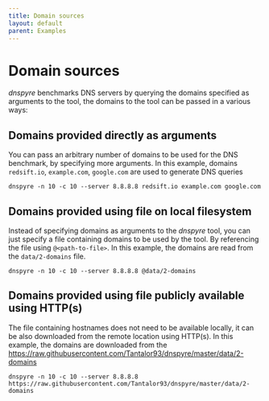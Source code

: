 ```yaml
---
title: Domain sources
layout: default
parent: Examples
---
```


# Domain sources
*dnspyre* benchmarks DNS servers by querying the domains specified as arguments to the tool, the domains to the tool can be passed in a various ways:


## Domains provided directly as arguments
You can pass an arbitrary number of domains to be used for the DNS benchmark, by specifying more arguments. In this example, domains
`redsift.io`, `example.com`, `google.com` are used to generate DNS queries

```
dnspyre -n 10 -c 10 --server 8.8.8.8 redsift.io example.com google.com
```

## Domains provided using file on local filesystem
Instead of specifying domains as arguments to the *dnspyre* tool, you can just specify a file containing domains to be used by the tool.
By referencing the file using `@<path-to-file>`. In this example, the domains are read from the `data/2-domains` file.

```
dnspyre -n 10 -c 10 --server 8.8.8.8 @data/2-domains
```

## Domains provided using file publicly available using HTTP(s)
The file containing hostnames does not need to be available locally, it can be also downloaded from the remote location using HTTP(s).
In this example, the domains are downloaded from the https://raw.githubusercontent.com/Tantalor93/dnspyre/master/data/2-domains

```
dnspyre -n 10 -c 10 --server 8.8.8.8 https://raw.githubusercontent.com/Tantalor93/dnspyre/master/data/2-domains
```
